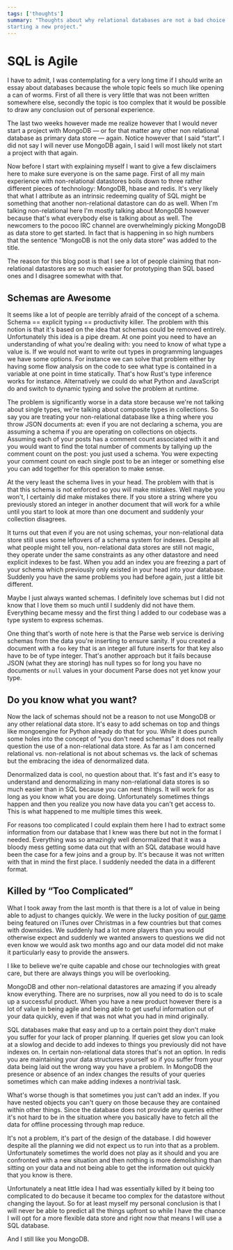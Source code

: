 ```yaml
---
tags: ['thoughts']
summary: "Thoughts about why relational databases are not a bad choice when
starting a new project."
---
```


# SQL is Agile

I have to admit, I was contemplating for a very long time if I should
write an essay about databases because the whole topic feels so much like
opening a can of worms.  First of all there is very little that was not
been written somewhere else, secondly the topic is too complex that it
would be possible to draw any conclusion out of personal experience.

The last two weeks however made me realize however that I would never
start a project with MongoDB — or for that matter any other non relational
database as primary data store — again.  Notice however that I said
“start”.  I did not say I will never use MongoDB again, I said I will
most likely not start a project with that again.

Now before I start with explaining myself I want to give a few disclaimers
here to make sure everyone is on the same page.  First of all my main
experience with non-relational datastores boils down to three rather
different pieces of technology: MongoDB, hbase and redis.  It's very
likely that what I attribute as an intrinsic redeeming quality of SQL
might be something that another non-relational datastore can do as well.
When I'm talking non-relational here I'm mostly talking about MongoDB
however because that's what everybody else is talking about as well.  The
newcomers to the pocoo IRC channel are overwhelmingly picking MongoDB as
data store to get started.  In fact that is happening in so high numbers
that the sentence “MongoDB is not the only data store” was added to the
title.

The reason for this blog post is that I see a lot of people claiming that
non-relational datastores are so much easier for prototyping than SQL
based ones and I disagree somewhat with that.

## Schemas are Awesome

It seems like a lot of people are terribly afraid of the concept of a
schema.  Schema == explicit typing == productivity killer.  The problem
with this notion is that it's based on the idea that schemas could be
removed entirely.  Unfortunately this idea is a pipe dream.  At one point
you need to have an understanding of what you're dealing with: you need to
know of what type a value is.  If we would not want to write out types
in programming languages we have some options.  For instance we can solve
that problem either by having some flow analysis on the code to see what
type is contained in a variable at one point in time statically.  That's
how Rust's type inference works for instance.  Alternatively we could do
what Python and JavaScript do and switch to dynamic typing and solve the
problem at runtime.

The problem is significantly worse in a data store because we're not
talking about single types, we're talking about composite types in
collections.  So say you are treating your non-relational database like a
thing where you throw JSON documents at: even if you are not declaring a
schema, you are assuming a schema if you are operating on collections on
objects.  Assuming each of your posts has a comment count associated with
it and you would want to find the total number of comments by tallying up
the comment count on the post: you just used a schema.  You were expecting
your comment count on each single post to be an integer or something else
you can add together for this operation to make sense.

At the very least the schema lives in your head.  The problem with that is
that this schema is not enforced so you will make mistakes.  Well maybe
you won't, I certainly did make mistakes there.  If you store a string
where you previously stored an integer in another document that will work
for a while until you start to look at more than one document and suddenly
your collection disagrees.

It turns out that even if you are not using schemas, your non-relational
data store still uses some leftovers of a schema system for indexes.
Despite all what people might tell you, non-relational data stores are
still not magic, they operate under the same constraints as any other
datastore and need explicit indexes to be fast.  When you add an index you
are freezing a part of your schema which previously only existed in your
head into your database.  Suddenly you have the same problems you had
before again, just a little bit different.

Maybe I just always wanted schemas.  I definitely love schemas but I did
not know that I love them so much until I suddenly did not have them.
Everything became messy and the first thing I added to our codebase was a
type system to express schemas.

One thing that's worth of note here is that the Parse web service is
deriving schemas from the data you're inserting to ensure sanity.  If you
created a document with a `foo` key that is an integer all future inserts
for that key also have to be of type integer.  That's another approach but
it fails because JSON (what they are storing) has null types so for long
you have no documents or `null` values in your document Parse does not yet
know your type.

## Do you know what you want?

Now the lack of schemas should not be a reason to not use MongoDB or any
other relational data store.  It's easy to add schemas on top and things
like mongoengine for Python already do that for you.  While it does punch
some holes into the concept of “you don't need schemas” it does not really
question the use of a non-relational data store.  As far as I am concerned
relational vs. non-relational is not about schemas vs. the lack of schemas
but the embracing the idea of denormalized data.

Denormalized data is cool, no question about that.  It's fast and it's
easy to understand and denormalizing in many non-relational data stores is
so much easier than in SQL because you can nest things.  It will work for
as long as you know what you are doing.  Unfortunately sometimes things
happen and then you realize you now have data you can't get access to.
This is what happened to me multiple times this week.

For reasons too complicated I could explain them here I had to extract
some information from our database that I knew was there but not in the
format I needed.  Everything was so amazingly well denormalized that it
was a bloody mess getting some data out that with an SQL database would
have been the case for a few joins and a group by.  It's because it was
not written with that in mind the first place.  I suddenly needed the data
in a different format.

## Killed by “Too Complicated”

What I took away from the last month is that there is a lot of value in
being able to adjust to changes quickly.  We were in the lucky position of
[our game](http://warchest.com/radsoldiers) being featured on iTunes over
Christmas in a few countries but that comes with downsides.  We suddenly
had a lot more players than you would otherwise expect and suddenly we
wanted answers to questions we did not even know we would ask two months
ago and our data model did not make it particularly easy to provide the
answers.

I like to believe we're quite capable and chose our technologies with
great care, but there are always things you will be overlooking.

MongoDB and other non-relational datastores are amazing if you already
know everything.  There are no surprises, now all you need to do is to
scale up a successful product.  When you have a new product however there
is a lot of value in being agile and being able to get useful information
out of your data quickly, even if that was not what you had in mind
originally.

SQL databases make that easy and up to a certain point they don't make you
suffer for your lack of proper planning.  If queries get slow you can look
at a slowlog and decide to add indexes to things you previously did not
have indexes on.  In certain non-relational data stores that's not an
option.  In redis you are maintaining your data structures yourself so if
you suffer from your data being laid out the wrong way you have a problem.
In MongoDB the presence or absence of an index changes the results of your
queries sometimes which can make adding indexes a nontrivial task.

What's worse though is that sometimes you just can't add an index.  If you
have nested objects you can't query on those because they are contained
within other things.  Since the database does not provide any queries
either it's not hard to be in the situation where you basically have to
fetch all the data for offline processing through map reduce.

It's not a problem, it's part of the design of the database.  I did
however despite all the planning we did not expect us to run into that as
a problem.  Unfortunately sometimes the world does not play as it should
and you are confronted with a new situation and then nothing is more
demolishing than sitting on your data and not being able to get the
information out quickly that you know is there.

Unfortunately a neat little idea I had was essentially killed by it being
too complicated to do because it became too complex for the datastore
without changing the layout.  So for at least myself my personal
conclusion is that I will never be able to predict all the things upfront
so while I have the chance I will opt for a more flexible data store and
right now that means I will use a SQL database.

And I still like you MongoDB.
